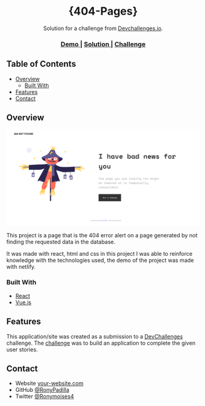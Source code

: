 <h1 align="center">{404-Pages}</h1>

<div align="center">
   Solution for a challenge from  <a href="http://devchallenges.io" target="_blank">Devchallenges.io</a>.
</div>

<div align="center">
  <h3>
    <a href="https://heartfelt-crisp-7bb612.netlify.app/">
      Demo
    </a>
    <span> | </span>
    <a href="https://github.com/RonyPadilla/404-page">
      Solution
    </a>
    <span> | </span>
    <a href="https://devchallenges.io/challenges/wBunSb7FPrIepJZAg0sY">
      Challenge
    </a>
  </h3>
</div>

<!-- TABLE OF CONTENTS -->

## Table of Contents

- [Overview](#overview)
  - [Built With](#built-with)
- [Features](#features)
- [Contact](#contact)

<!-- OVERVIEW -->

## Overview

![screenshot](https://github.com/RonyPadilla/404-page/blob/main/src/img/404-page.png?raw=true)

This project is a page that is the 404 error alert on a page generated by not finding the requested data in the database.

It was made with react, html and css in this project I was able to reinforce knowledge with the technologies used, the demo of the project was made with netlify.

### Built With

- [React](https://reactjs.org/)
- [Vue.js](https://vuejs.org/)

## Features


This application/site was created as a submission to a [DevChallenges](https://devchallenges.io/challenges) challenge. The [challenge](https://devchallenges.io/challenges/wBunSb7FPrIepJZAg0sY) was to build an application to complete the given user stories.

## Contact

- Website [your-website.com](https://{your-web-site-link})
- GitHub [@RonyPadilla](https://github.com/RonyPadilla)
- Twitter [@Ronymoises4](https://twitter.com/Ronymoises4)
